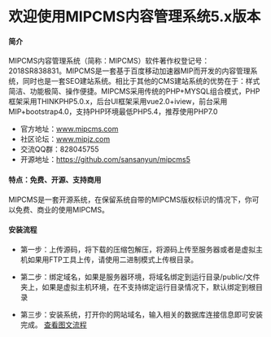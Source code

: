# 欢迎使用MIPCMS内容管理系统5.x版本
#### 简介
MIPCMS内容管理系统（简称：MIPCMS）软件著作权登记号：2018SR838831。MIPCMS是一套基于百度移动加速器MIP而开发的内容管理系统，同时也是一套SEO建站系统。相比于其他的CMS建站系统的优势在于：样式简洁、功能极简、操作便捷。MIPCMS采用传统的PHP+MYSQL组合模式，PHP框架采用THINKPHP5.0.x，后台UI框架采用vue2.0+iview，前台采用MIP+bootstrap4.0，支持PHP环境最低PHP5.4，推荐使用PHP7.0

* 官方地址：www.mipcms.com  
* 社区论坛：www.mipjz.com  
* 交流QQ群：828045755
* 开源地址：https://github.com/sansanyun/mipcms5

#### 特点：免费、开源、支持商用
MIPCMS是一套开源系统，在保留系统自带的MIPCMS版权标识的情况下，你可以免费、商业的使用MIPCMS。

#### 安装流程
* 第一步：上传源码，将下载的压缩包解压，将源码上传至服务器或者是虚拟主机如果用FTP工具上传，请使用二进制模式上传根目录。   

* 第二步：绑定域名，如果是服务器环境，将域名绑定到运行目录/public/文件夹上，如果是虚拟主机环境，在不支持绑定运行目录情况下，默认绑定到根目录  
* 第三步：安装系统，打开你的网站域名，输入相关的数据库连接信息即可安装完成。
[查看图文流程](http://www.mipjz.com/book/3/20.html)


